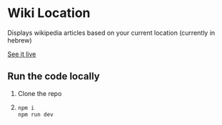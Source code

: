 # Wiki Location

Displays wikipedia articles based on your current location (currently in hebrew)

[See it live](https://noam-honig.github.io/wikiloc/)

## Run the code locally
1. Clone the repo
2. ```sh
   npm i
   npm run dev
   ```